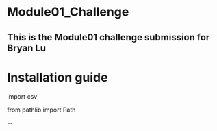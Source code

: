 # Module01_Challenge

This is the Module01 challenge submission for Bryan Lu
--
# Installation guide

import csv

from pathlib import Path

--
